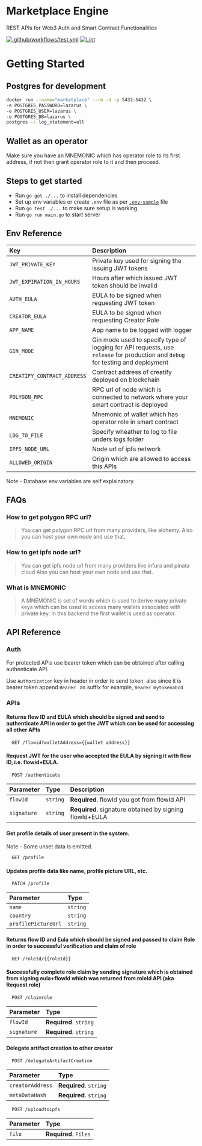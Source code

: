 # Marketplace Engine

REST APIs for Web3 Auth and Smart Contract Functionalities

[![.github/workflows/test.yml](https://github.com/TheLazarusNetwork/marketplace-engine/actions/workflows/test.yml/badge.svg)](https://github.com/TheLazarusNetwork/marketplace-engine/actions/workflows/test.yml)
[![Lint](https://github.com/TheLazarusNetwork/marketplace-engine/actions/workflows/lint.yml/badge.svg)](https://github.com/TheLazarusNetwork/marketplace-engine/actions/workflows/lint.yml)

# Getting Started

## Postgres for development

```bash
docker run --name="marketplace" --rm -d -p 5432:5432 \
-e POSTGRES_PASSWORD=lazarus \
-e POSTGRES_USER=lazarus \
-e POSTGRES_DB=lazarus \
postgres -c log_statement=all
```

## Wallet as an operator
Make sure you have an MNEMONIC which has operator role to its first address, if not then grant operator role to it and then proceed.

## Steps to get started

- Run `go get ./...` to install dependencies
- Set up env variables or create `.env` file as per [`.env-sample`](https://github.com/TheLazarusNetwork/marketplace-engine/blob/main/.env-sample) file
- Run `go test ./...` to make sure setup is working
- Run `go run main.go` to start server

## Env Reference

| Key                         | Description                                                                                                                    |
| :-------------------------- | :----------------------------------------------------------------------------------------------------------------------------- |
| `JWT_PRIVATE_KEY`           | Private key used for signing the issuing JWT tokens                                                                            |
| `JWT_EXPIRATION_IN_HOURS`   | Hours after which issued JWT token should be invalid                                                                           |
| `AUTH_EULA`                 | EULA to be signed when requesting JWT token                                                                                    |
| `CREATOR_EULA`              | EULA to be signed when requesting Creator Role                                                                                 |
| `APP_NAME`                  | App name to be logged with logger                                                                                              |
| `GIN_MODE`                  | Gin mode used to specify type of logging for API requests, use `release` for production and `debug` for testing and deployment |
| `CREATIFY_CONTRACT_ADDRESS` | Contract address of creatify deployed on blockchain                                                                            |
| `POLYGON_RPC`               | RPC url of node which is connected to network where your smart contract is deployed                                            |
| `MNEMONIC`                  | Mnemonic of wallet which has operator role in smart contract                                                                   |
| `LOG_TO_FILE`               | Specify wheather to log to file unders logs folder                                                                             |
| `IPFS_NODE_URL`             | Node url of ipfs network                                                                                                       |
| `ALLOWED_ORIGIN`            | Origin which are allowed to access this APIs                                                                                   |

Note - Database env variables are self explainatory

## FAQs

### How to get polygon RPC url?

> You can get polygon RPC url from many providers, like alchemy.
> Also you can host your own node and use that.

### How to get ipfs node url?

> You can get ipfs node url from many providers like infura and pinata cloud
> Also you can host your own node and use that.

### What is MNEMONIC

> A MNEMONIC is set of words which is used to derive many private keys which can be used to access many wallets associated with private key. In this backend the first wallet is used as operator.

## API Reference

### Auth

For protected APIs use bearer token which can be obtained after calling authenticate API.

Use `Authorization` key in header in order to send token,
also since it is bearer token append `Bearer ` as suffix
for example, `Bearer mytokenabcd`

### APIs

#### Returns flow ID and EULA which should be signed and send to authenticate API in order to get the JWT which can be used for accessing all other APIs

```
  GET /flowid?walletAddress={{wallet address}}
```

#### Request JWT for the user who accepted the EULA by signing it with flow ID, i.e. flowid+EULA.

```
  POST /authenticate
```

| Parameter   | Type     | Description                                             |
| :---------- | :------- | :------------------------------------------------------ |
| `flowId`    | `string` | **Required**. flowId you got from flowId API            |
| `signature` | `string` | **Required**. signature obtained by signing flowId+EULA |

#### Get profile details of user present in the system.

Note - Some unset data is emitted.

```
  GET /profile
```

#### Updates profile data like name, profile picture URL, etc.

```
  PATCH /profile
```

| Parameter           | Type     |
| :------------------ | :------- |
| `name`              | `string` |
| `country`           | `string` |
| `profilePictureUrl` | `string` |

#### Returns flow ID and Eula which should be signed and passed to claim Role in order to successful verification and claim of role

```
  GET /roleId/{{roleId}}
```

#### Successfully complete role claim by sending signature which is obtained from signing eula+flowId which was returned from roleId API (aka Request role)

```
  POST /claimrole
```

| Parameter   | Type                   |
| :---------- | :--------------------- |
| `flowId`    | **Required**. `string` |
| `signature` | **Required**. `string` |

#### Delegate artifact creation to other creator

```
  POST /delegateArtifactCreation
```

| Parameter        | Type                   |
| :--------------- | :--------------------- |
| `creatorAddress` | **Required**. `string` |
| `metaDataHash`   | **Required**. `string` |

```
  POST /uploadtoipfs
```

| Parameter | Type                  |
| :-------- | :-------------------- |
| `file`    | **Required**. `Files` |
